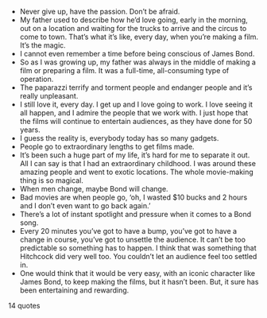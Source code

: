  - Never give up, have the passion. Don’t be afraid.
 - My father used to describe how he’d love going, early in the morning, out on a location and waiting for the trucks to arrive and the circus to come to town. That’s what it’s like, every day, when you’re making a film. It’s the magic.
 - I cannot even remember a time before being conscious of James Bond.
 - So as I was growing up, my father was always in the middle of making a film or preparing a film. It was a full-time, all-consuming type of operation.
 - The paparazzi terrify and torment people and endanger people and it’s really unpleasant.
 - I still love it, every day. I get up and I love going to work. I love seeing it all happen, and I admire the people that we work with. I just hope that the films will continue to entertain audiences, as they have done for 50 years.
 - I guess the reality is, everybody today has so many gadgets.
 - People go to extraordinary lengths to get films made.
 - It’s been such a huge part of my life, it’s hard for me to separate it out. All I can say is that I had an extraordinary childhood. I was around these amazing people and went to exotic locations. The whole movie-making thing is so magical.
 - When men change, maybe Bond will change.
 - Bad movies are when people go, ‘oh, I wasted $10 bucks and 2 hours and I don’t even want to go back again.’
 - There’s a lot of instant spotlight and pressure when it comes to a Bond song.
 - Every 20 minutes you’ve got to have a bump, you’ve got to have a change in course, you’ve got to unsettle the audience. It can’t be too predictable so something has to happen. I think that was something that Hitchcock did very well too. You couldn’t let an audience feel too settled in.
 - One would think that it would be very easy, with an iconic character like James Bond, to keep making the films, but it hasn’t been. But, it sure has been entertaining and rewarding.

14 quotes